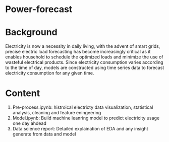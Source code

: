 # Power-forecast
# Background
Electricity is now a necessity in daily living, with the advent of smart grids, precise electric load forecasting has become increasingly critical as it enables household to schedule the optimized loads and minimize the use of wasteful electrical products. Since electricity consumption varies according to the time of day, models are constructed using time series data to forecast electricity consumption for any given time.
# Content
1. Pre-process.ipynb: histroical electricty data visualization, statistical analysis, cleaning and feature eningeering
2. Model.ipynb:  Build machine leanring model to predict electricity usage one day ahdead
3. Data science report: Detailed explaination of EDA and any insight generate from data and model
